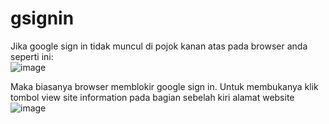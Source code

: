 # gsignin
Jika google sign in tidak muncul di pojok kanan atas pada browser anda seperti ini:  
![image](https://github.com/user-attachments/assets/27c23f6d-fe9d-4b1c-9dfd-28de66745212)

Maka biasanya browser memblokir google sign in. Untuk membukanya klik tombol view site information pada bagian sebelah kiri alamat website  
![image](https://github.com/user-attachments/assets/38777c12-9f20-48c3-a644-4e18f7ba5ab1)

